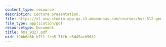 ```yaml
---
content_type: resource
description: Lecture presentation.
file: https://ol-ocw-studio-app-qa.s3.amazonaws.com/courses/hst-512-genomic-medicine-spring-2004/19bb6d6bb7f1fcb57ffbe3d45acb56f2_hms_9327.pdf
file_type: application/pdf
resourcetype: Document
title: hms_9327.pdf
uid: 19bb6d6b-b7f1-fcb5-7ffb-e3d45acb56f2
---
```

